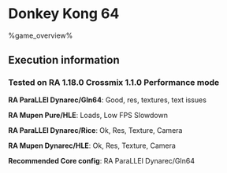 # Donkey Kong 64 

%game_overview%

## Execution information

### Tested on RA 1.18.0 Crossmix 1.1.0 Performance mode

**RA ParaLLEl Dynarec/Gln64**: Good, res, textures, text issues

**RA Mupen Pure/HLE**: Loads, Low FPS Slowdown

**RA ParaLLEl Dynarec/Rice**: Ok, Res, Texture, Camera

**RA Mupen Dynarec/HLE**: Ok, Res, Texture, Camera

**Recommended Core config**: RA ParaLLEl Dynarec/Gln64